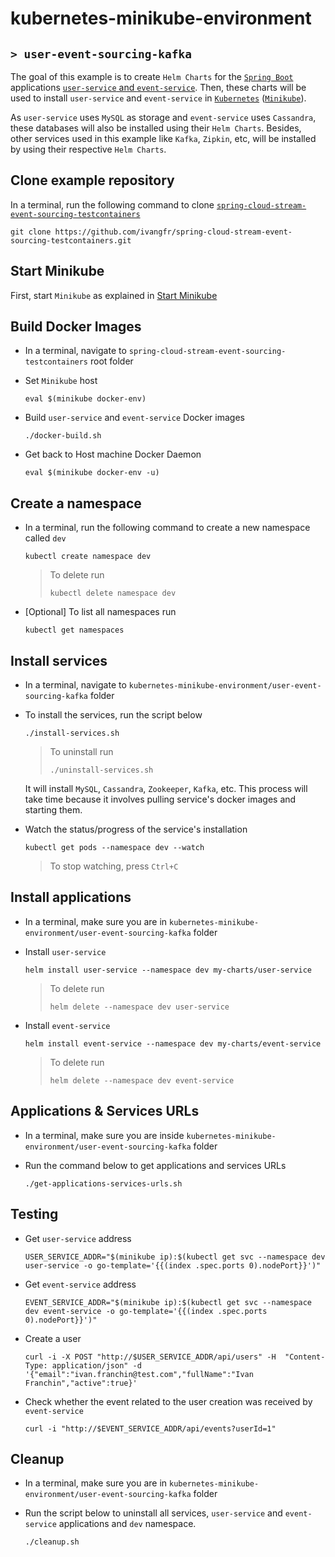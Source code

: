 # kubernetes-minikube-environment
## `> user-event-sourcing-kafka`

The goal of this example is to create `Helm Charts` for the [`Spring Boot`](https://docs.spring.io/spring-boot/docs/current/reference/htmlsingle/) applications [`user-service` and `event-service`](https://github.com/ivangfr/spring-cloud-stream-event-sourcing-testcontainers#applications). Then, these charts will be used to install `user-service` and `event-service` in [`Kubernetes`](https://kubernetes.io) ([`Minikube`](https://kubernetes.io/docs/getting-started-guides/minikube)).

As `user-service` uses `MySQL` as storage and `event-service` uses `Cassandra`, these databases will also be installed using their `Helm Charts`. Besides, other services used in this example like `Kafka`, `Zipkin`, etc, will be installed by using their respective `Helm Charts`.

## Clone example repository

In a terminal, run the following command to clone [`spring-cloud-stream-event-sourcing-testcontainers`](https://github.com/ivangfr/spring-cloud-stream-event-sourcing-testcontainers)
```
git clone https://github.com/ivangfr/spring-cloud-stream-event-sourcing-testcontainers.git
```

## Start Minikube

First, start `Minikube` as explained in [Start Minikube](https://github.com/ivangfr/kubernetes-minikube-environment#start-minikube)

## Build Docker Images

- In a terminal, navigate to `spring-cloud-stream-event-sourcing-testcontainers` root folder

- Set `Minikube` host
  ```
  eval $(minikube docker-env)
  ```

- Build `user-service` and `event-service` Docker images
  ```
  ./docker-build.sh
  ```

- Get back to Host machine Docker Daemon   
  ```
  eval $(minikube docker-env -u)
  ```

## Create a namespace

- In a terminal, run the following command to create a new namespace called `dev`
  ```
  kubectl create namespace dev
  ```
  > To delete run
  > ```
  > kubectl delete namespace dev
  > ```

- \[Optional\] To list all namespaces run
  ```
  kubectl get namespaces
  ```

## Install services

- In a terminal, navigate to `kubernetes-minikube-environment/user-event-sourcing-kafka` folder

- To install the services, run the script below
  ```
  ./install-services.sh
  ```
  > To uninstall run
  > ```
  > ./uninstall-services.sh
  > ```

  It will install `MySQL`, `Cassandra`, `Zookeeper`, `Kafka`, etc. This process will take time because it involves pulling service's docker images and starting them.

- Watch the status/progress of the service's installation
  ```
  kubectl get pods --namespace dev --watch
  ```
  > To stop watching, press `Ctrl+C`

## Install applications

- In a terminal, make sure you are in `kubernetes-minikube-environment/user-event-sourcing-kafka` folder

- Install `user-service`
  ```
  helm install user-service --namespace dev my-charts/user-service
  ```
  > To delete run
  > ```
  > helm delete --namespace dev user-service
  > ```

- Install `event-service`
  ```
  helm install event-service --namespace dev my-charts/event-service
  ```
  > To delete run
  > ```
  > helm delete --namespace dev event-service
  > ```

## Applications & Services URLs

- In a terminal, make sure you are inside `kubernetes-minikube-environment/user-event-sourcing-kafka` folder

- Run the command below to get applications and services URLs
  ```
  ./get-applications-services-urls.sh
  ```
  
## Testing

- Get `user-service` address
  ```
  USER_SERVICE_ADDR="$(minikube ip):$(kubectl get svc --namespace dev user-service -o go-template='{{(index .spec.ports 0).nodePort}}')"
  ```

- Get `event-service` address
  ```
  EVENT_SERVICE_ADDR="$(minikube ip):$(kubectl get svc --namespace dev event-service -o go-template='{{(index .spec.ports 0).nodePort}}')"
  ```

- Create a user
  ```
  curl -i -X POST "http://$USER_SERVICE_ADDR/api/users" -H  "Content-Type: application/json" -d '{"email":"ivan.franchin@test.com","fullName":"Ivan Franchin","active":true}'
  ```

- Check whether the event related to the user creation was received by `event-service`
  ```
  curl -i "http://$EVENT_SERVICE_ADDR/api/events?userId=1"
  ```

## Cleanup

- In a terminal, make sure you are in `kubernetes-minikube-environment/user-event-sourcing-kafka` folder

- Run the script below to uninstall all services, `user-service` and `event-service` applications and `dev` namespace.
  ```
  ./cleanup.sh
  ```
